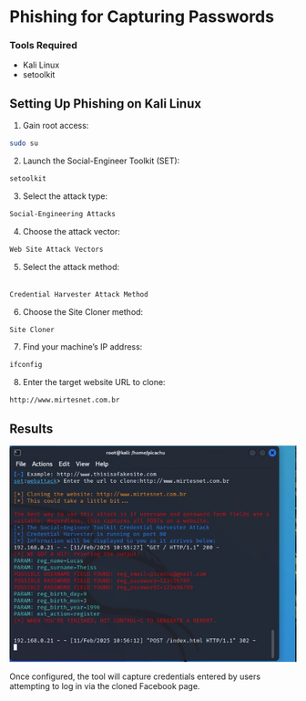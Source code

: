 # Phishing for Capturing Passwords

### Tools Required

- Kali Linux
- setoolkit

## Setting Up Phishing on Kali Linux

1. Gain root access:

```bash
sudo su
```

2. Launch the Social-Engineer Toolkit (SET):

```bash
setoolkit
```

3. Select the attack type:

```bash
Social-Engineering Attacks
```

4. Choose the attack vector:

```bash
Web Site Attack Vectors
```
5. Select the attack method:

```bash

Credential Harvester Attack Method
```
6. Choose the Site Cloner method:
```bash
Site Cloner
```
7. Find your machine’s IP address:
```bash
ifconfig
```
8. Enter the target website URL to clone:
```bash
http://www.mirtesnet.com.br
```
## Results

![Phishing Result](phishing.jpeg)

Once configured, the tool will capture credentials entered by users attempting to log in via the cloned Facebook page.
